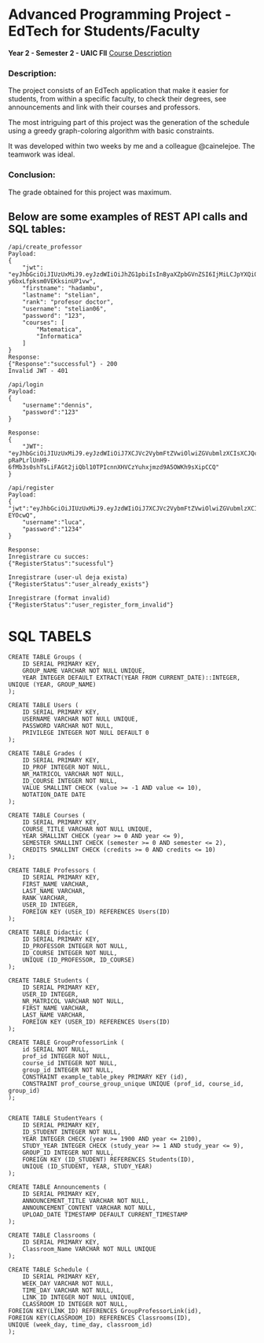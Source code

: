 # Advanced Programming Project - EdTech for Students/Faculty
**Year 2 - Semester 2 - UAIC FII**
<a href="https://edu.info.uaic.ro/programare-avansata/">Course Description</a>
### Description:
The project consists of an EdTech application that make it easier for students, from within a specific faculty, to check their degrees, see announcements and link with their courses and professors.

The most intriguing part of this project was the generation of the schedule using a greedy graph-coloring algorithm with basic constraints.

It was developed within two weeks by me and a colleague @cainelejoe. The teamwork was ideal.

### Conclusion:
The grade obtained for this project was maximum.




## Below are some examples of REST API calls and SQL tables:
```
/api/create_professor
Payload:
{
    "jwt": "eyJhbGciOiJIUzUxMiJ9.eyJzdWIiOiJhZG1pbiIsInByaXZpbGVnZSI6IjMiLCJpYXQiOjE3MTY5NzQ0NDIsImV4cCI6MTcxNzgzODQ0Mn0.Gp4MXNiWFXnYjMiP2akUbJrwXMdoO7EjsxR1PIIDuBjnL12AD_yDecYTISSj14-y6bxLfpksm0VEKksinUP1vw",
    "firstname": "hadambu",
    "lastname": "stelian",
    "rank": "profesor doctor",
    "username": "stelian06",
    "password": "123",
    "courses": [
        "Matematica",
        "Informatica"
    ]
}
Response:
{"Response":"successful"} - 200
Invalid JWT - 401
```

```
/api/login
Payload:
{
    "username":"dennis",
    "password":"123"
}

Response:
{
    "JWT": "eyJhbGciOiJIUzUxMiJ9.eyJzdWIiOiJ7XCJVc2VybmFtZVwiOlwiZGVubmlzXCIsXCJQcml2ZWxlZ2VcIjpcIjBcIn0iLCJpYXQiOjE3MTY5MjUwNDUsImV4cCI6MTcxNzc4OTA0NX0.DwzqrGo51HyJhG-pRaPLrlUnH9-6fMb3s0shTsLiFAGt2jiQbl10TPIcnnXHVCzYuhxjmzd9A5OWKh9sXipCCQ"
}
```

```
/api/register
Payload:
{           "jwt":"eyJhbGciOiJIUzUxMiJ9.eyJzdWIiOiJ7XCJVc2VybmFtZVwiOlwiZGVubmlzXCIsXCJQcml2ZWxlZ2VcIjpcIjBcIn0iLCJpYXQiOjE3MTY5MjUwMjksImV4cCI6MTcxNzc4OTAyOX0.YRRYD8n_s8iaAOWTsRBkTbDiF3yV1QrGSyikpgmm8Eatu2T00SlD94CiW8xrzvbmwQaGxwA4drSVHf7-EYOcwQ",
    "username":"luca",
    "password":"1234"
}

Response:
Inregistrare cu succes:
{"RegisterStatus":"sucessful"}

Inregistrare (user-ul deja exista)
{"RegisterStatus":"user_already_exists"}

Inregistrare (format invalid)
{"RegisterStatus":"user_register_form_invalid"}
```


# SQL TABELS

```
CREATE TABLE Groups (
    ID SERIAL PRIMARY KEY,
    GROUP_NAME VARCHAR NOT NULL UNIQUE,
    YEAR INTEGER DEFAULT EXTRACT(YEAR FROM CURRENT_DATE)::INTEGER,
UNIQUE (YEAR, GROUP_NAME)
);

CREATE TABLE Users (
    ID SERIAL PRIMARY KEY,
    USERNAME VARCHAR NOT NULL UNIQUE,
    PASSWORD VARCHAR NOT NULL,
    PRIVILEGE INTEGER NOT NULL DEFAULT 0
);

CREATE TABLE Grades (
    ID SERIAL PRIMARY KEY,
    ID_PROF INTEGER NOT NULL,
    NR_MATRICOL VARCHAR NOT NULL,
    ID_COURSE INTEGER NOT NULL,
    VALUE SMALLINT CHECK (value >= -1 AND value <= 10),
    NOTATION_DATE DATE
);

CREATE TABLE Courses (
    ID SERIAL PRIMARY KEY,
    COURSE_TITLE VARCHAR NOT NULL UNIQUE,
    YEAR SMALLINT CHECK (year >= 0 AND year <= 9),
    SEMESTER SMALLINT CHECK (semester >= 0 AND semester <= 2),
    CREDITS SMALLINT CHECK (credits >= 0 AND credits <= 10)
);

CREATE TABLE Professors (
    ID SERIAL PRIMARY KEY,
    FIRST_NAME VARCHAR,
    LAST_NAME VARCHAR,
    RANK VARCHAR,
    USER_ID INTEGER,
    FOREIGN KEY (USER_ID) REFERENCES Users(ID)
);

CREATE TABLE Didactic (
    ID SERIAL PRIMARY KEY,
    ID_PROFESSOR INTEGER NOT NULL,
    ID_COURSE INTEGER NOT NULL,
    UNIQUE (ID_PROFESSOR, ID_COURSE)
);

CREATE TABLE Students (
    ID SERIAL PRIMARY KEY,
    USER_ID INTEGER,
    NR_MATRICOL VARCHAR NOT NULL,
    FIRST_NAME VARCHAR,
    LAST_NAME VARCHAR,
    FOREIGN KEY (USER_ID) REFERENCES Users(ID)
);

CREATE TABLE GroupProfessorLink (
    id SERIAL NOT NULL,
    prof_id INTEGER NOT NULL,
    course_id INTEGER NOT NULL,
    group_id INTEGER NOT NULL,
    CONSTRAINT example_table_pkey PRIMARY KEY (id),
    CONSTRAINT prof_course_group_unique UNIQUE (prof_id, course_id, group_id)
);


CREATE TABLE StudentYears (
    ID SERIAL PRIMARY KEY,
    ID_STUDENT INTEGER NOT NULL,
    YEAR INTEGER CHECK (year >= 1900 AND year <= 2100),
    STUDY_YEAR INTEGER CHECK (study_year >= 1 AND study_year <= 9),
    GROUP_ID INTEGER NOT NULL,
    FOREIGN KEY (ID_STUDENT) REFERENCES Students(ID),
    UNIQUE (ID_STUDENT, YEAR, STUDY_YEAR)
);

CREATE TABLE Announcements (
    ID SERIAL PRIMARY KEY,
    ANNOUNCEMENT_TITLE VARCHAR NOT NULL,
    ANNOUNCEMENT_CONTENT VARCHAR NOT NULL,
    UPLOAD_DATE TIMESTAMP DEFAULT CURRENT_TIMESTAMP
);

CREATE TABLE Classrooms (
    ID SERIAL PRIMARY KEY,
    Classroom_Name VARCHAR NOT NULL UNIQUE
);

CREATE TABLE Schedule (
    ID SERIAL PRIMARY KEY,
    WEEK_DAY VARCHAR NOT NULL,
    TIME_DAY VARCHAR NOT NULL,
    LINK_ID INTEGER NOT NULL UNIQUE,
    CLASSROOM_ID INTEGER NOT NULL,
FOREIGN KEY(LINK_ID) REFERENCES GroupProfessorLink(id),
FOREIGN KEY(CLASSROOM_ID) REFERENCES Classrooms(ID),
UNIQUE (week_day, time_day, classroom_id)
);

```




